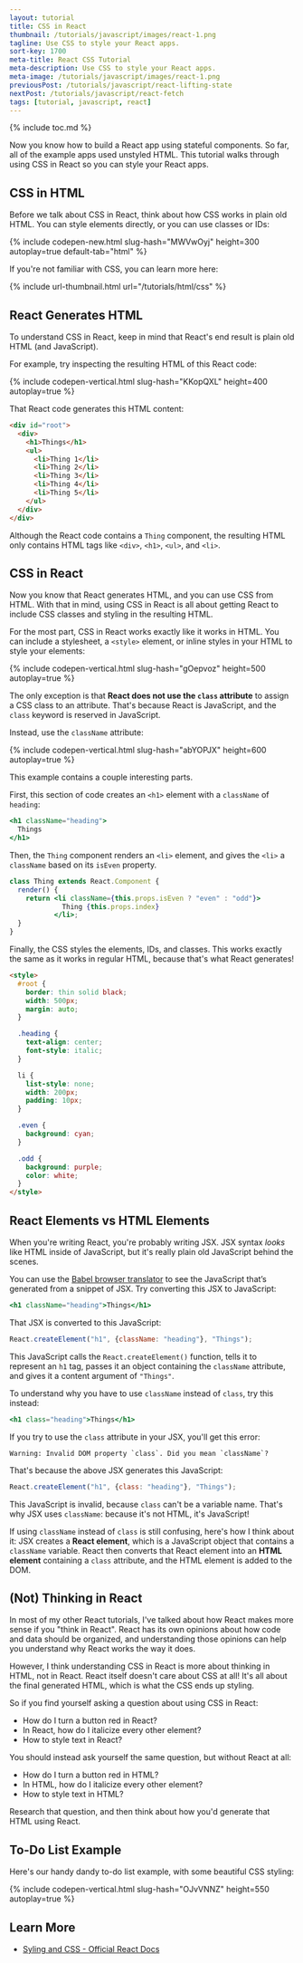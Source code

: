 ```yaml
---
layout: tutorial
title: CSS in React
thumbnail: /tutorials/javascript/images/react-1.png
tagline: Use CSS to style your React apps.
sort-key: 1700
meta-title: React CSS Tutorial
meta-description: Use CSS to style your React apps.
meta-image: /tutorials/javascript/images/react-1.png
previousPost: /tutorials/javascript/react-lifting-state
nextPost: /tutorials/javascript/react-fetch
tags: [tutorial, javascript, react]
---
```


{% include toc.md %}

Now you know how to build a React app using stateful components. So far, all of the example apps used unstyled HTML. This tutorial walks through using CSS in React so you can style your React apps.

## CSS in HTML

Before we talk about CSS in React, think about how CSS works in plain old HTML. You can style elements directly, or you can use classes or IDs:

{% include codepen-new.html slug-hash="MWVwOyj" height=300 autoplay=true default-tab="html" %}

If you're not familiar with CSS, you can learn more here:

{% include url-thumbnail.html url="/tutorials/html/css" %}

## React Generates HTML

To understand CSS in React, keep in mind that React's end result is plain old HTML (and JavaScript).

For example, try inspecting the resulting HTML of this React code:

{% include codepen-vertical.html slug-hash="KKopQXL" height=400 autoplay=true %}

That React code generates this HTML content:

```html
<div id="root">
  <div>
    <h1>Things</h1>
    <ul>
      <li>Thing 1</li>
      <li>Thing 2</li>
      <li>Thing 3</li>
      <li>Thing 4</li>
      <li>Thing 5</li>
    </ul>
  </div>
</div>
```

Although the React code contains a `Thing` component, the resulting HTML only contains HTML tags like `<div>`, `<h1>`, `<ul>`, and `<li>`.

## CSS in React

Now you know that React generates HTML, and you can use CSS from HTML. With that in mind, using CSS in React is all about getting React to include CSS classes and styling in the resulting HTML.

For the most part, CSS in React works exactly like it works in HTML. You can include a stylesheet, a `<style>` element, or inline styles in your HTML to style your elements:

{% include codepen-vertical.html slug-hash="gOepvoz" height=500 autoplay=true %}

The only exception is that **React does not use the `class` attribute** to assign a CSS class to an attribute. That's because React is JavaScript, and the `class` keyword is reserved in JavaScript.

Instead, use the `className` attribute:

{% include codepen-vertical.html slug-hash="abYOPJX" height=600 autoplay=true %}

This example contains a couple interesting parts.

First, this section of code creates an `<h1>` element with a `className` of `heading`:

```jsx
<h1 className="heading">
  Things
</h1>
```

Then, the `Thing` component renders an `<li>` element, and gives the `<li>` a `className` based on its `isEven` property.

```jsx
class Thing extends React.Component {
  render() {
    return <li className={this.props.isEven ? "even" : "odd"}>
             Thing {this.props.index}
           </li>;
  }
}
```

Finally, the CSS styles the elements, IDs, and classes. This works exactly the same as it works in regular HTML, because that's what React generates!

```html
<style>
  #root {
    border: thin solid black;
    width: 500px;
    margin: auto;
  }

  .heading {
    text-align: center;
    font-style: italic;
  }

  li {
    list-style: none;
    width: 200px;
    padding: 10px;
  }

  .even {
    background: cyan;
  }

  .odd {
    background: purple;
    color: white;
  }
</style>
```

## React Elements vs HTML Elements

When you're writing React, you're probably writing JSX. JSX syntax *looks* like HTML inside of JavaScript, but it's really plain old JavaScript behind the scenes.

You can use the [Babel browser translator](https://babeljs.io/repl#?browsers=defaults%2C%20not%20ie%2011%2C%20not%20ie_mob%2011&build=&builtIns=false&corejs=3.21&spec=false&loose=false&code_lz=DwCwjABAxgNghgZwQOTgWwKYF4BEINwAmAlgHYDmOAfACohnkLAD04VQA&debug=false&forceAllTransforms=false&shippedProposals=false&circleciRepo=&evaluate=false&fileSize=false&timeTravel=false&sourceType=module&lineWrap=true&presets=react&prettier=false&targets=&version=7.18.7&externalPlugins=&assumptions=%7B%7D) to see the JavaScript that’s generated from a snippet of JSX. Try converting this JSX to JavaScript:

```jsx
<h1 className="heading">Things</h1>
```

That JSX is converted to this JavaScript:

```javascript
React.createElement("h1", {className: "heading"}, "Things");
```

This JavaScript calls the `React.createElement()` function, tells it to represent an `h1` tag, passes it an object containing the `className` attribute, and gives it a content argument of `"Things"`.

To understand why you have to use `className` instead of `class`, try this instead:

```jsx
<h1 class="heading">Things</h1>
```

If you try to use the `class` attribute in your JSX, you'll get this error:

```error
Warning: Invalid DOM property `class`. Did you mean `className`?
```

That's because the above JSX generates this JavaScript:

```javascript
React.createElement("h1", {class: "heading"}, "Things");
```

This JavaScript is invalid, because `class` can't be a variable name. That's why JSX uses `className`: because it's not HTML, it's JavaScript!

If using `className` instead of `class` is still confusing, here's how I think about it: JSX creates a **React element**, which is a JavaScript object that contains a `className` variable. React then converts that React element into an **HTML element** containing a `class` attribute, and the HTML element is added to the DOM.

## (Not) Thinking in React

In most of my other React tutorials, I've talked about how React makes more sense if you "think in React". React has its own opinions about how code and data should be organized, and understanding those opinions can help you understand why React works the way it does.

However, I think understanding CSS in React is more about thinking in HTML, not in React. React itself doesn't care about CSS at all! It's all about the final generated HTML, which is what the CSS ends up styling.

So if you find yourself asking a question about using CSS in React:

- How do I turn a button red in React?
- In React, how do I italicize every other element?
- How to style text in React?

You should instead ask yourself the same question, but without React at all:

- How do I turn a button red in HTML?
- In HTML, how do I italicize every other element?
- How to style text in HTML?

Research that question, and then think about how you'd generate that HTML using React.

## To-Do List Example

Here's our handy dandy to-do list example, with some beautiful CSS styling:

{% include codepen-vertical.html slug-hash="OJvVNNZ" height=550 autoplay=true %}

## Learn More

- [Syling and CSS - Official React Docs](https://reactjs.org/docs/faq-styling.html)
